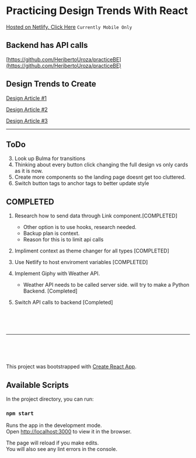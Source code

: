 # Practicing Design Trends With React
[Hosted on Netlify. Click Here](https://confident-ptolemy-17e79e.netlify.app/)
`Currently Mobile Only`

## Backend has API calls
[https://github.com/HeribertoUroza/practiceBE](https://github.com/HeribertoUroza/practiceBE)

## Design Trends to Create
[Design Article #1](https://www-webdesignerdepot-com.cdn.ampproject.org/v/s/www.webdesignerdepot.com/2020/02/5-web-design-trends-for-2020-that-are-here-to-stay-with-us/amp/?usqp=mq331AQCKAE%3D&amp_js_v=0.1#referrer=https%3A%2F%2Fwww.google.com&amp_tf=From%20%251%24s&ampshare=https%3A%2F%2Fwww.webdesignerdepot.com%2F2020%2F02%2F5-web-design-trends-for-2020-that-are-here-to-stay-with-us%2F)

[Design Article #2](https://uxplanet.org/top-ui-ux-design-inspiration-85-a2decdf6be13)

[Design Article #3](https://tomkenny.design/articles/10-fantastic-and-creative-web-design-styles/)

<hr />

## ToDo
3. Look up Bulma for transitions
5. Thinking about every button click changing the full design vs only cards as it is now. 
6. Create more components so the landing page doesnt get too cluttered. 
9. Switch button tags to anchor tags to better update style

## COMPLETED
1. Research how to send data through Link component.[COMPLETED]
    - Other option is to use hooks, research needed. 
    - Backup plan is context.
    - Reason for this is to limit api calls
    
2. Impliment context as theme changer for all types [COMPLETED]

4. Use Netlify to host enviroment variables [COMPLETED]

7. Implement Giphy with Weather API.
    - Weather API needs to be called server side. will try to make a Python Backend. [Completed]

8. Switch API calls to backend [Completed]

<br/>
<br/>
<br/>

<hr />

<br/>
<br/>
<br/>


This project was bootstrapped with [Create React App](https://github.com/facebook/create-react-app).

## Available Scripts

In the project directory, you can run:

### `npm start`

Runs the app in the development mode.<br />
Open [http://localhost:3000](http://localhost:3000) to view it in the browser.

The page will reload if you make edits.<br />
You will also see any lint errors in the console.

